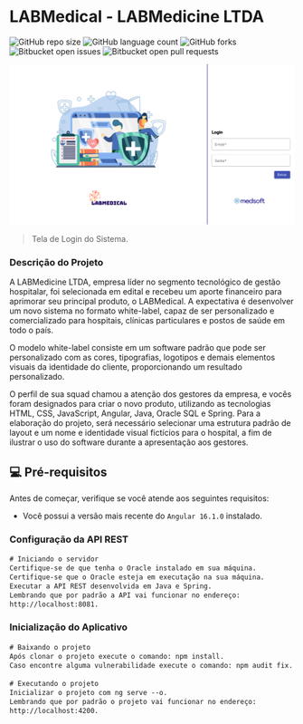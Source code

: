 # LABMedical - LABMedicine LTDA

![GitHub repo size](https://img.shields.io/github/repo-size/DEVin-Philips/angular-http?style=for-the-badge)
![GitHub language count](https://img.shields.io/github/languages/count/DEVin-Philips/angular-http?style=for-the-badge)
![GitHub forks](https://img.shields.io/github/forks/DEVin-Philips/angular-http?style=for-the-badge)
![Bitbucket open issues](https://img.shields.io/bitbucket/issues/DEVin-Philips/angular-http?style=for-the-badge)
![Bitbucket open pull requests](https://img.shields.io/bitbucket/pr-raw/DEVin-Philips/angular-http?style=for-the-badge)

<img src=".../../src/assets/projeto.png" alt="tela-de-login">

> Tela de Login do Sistema.

### Descrição do Projeto

A LABMedicine LTDA, empresa líder no segmento tecnológico de gestão hospitalar, foi selecionada em edital e recebeu um aporte financeiro para aprimorar seu principal produto, o LABMedical. A expectativa é desenvolver um novo sistema no formato white-label, capaz de ser personalizado e comercializado para hospitais, clínicas particulares e postos de saúde em todo o país.

O modelo white-label consiste em um software padrão que pode ser personalizado com as cores, tipografias, logotipos e demais elementos visuais da identidade do cliente, proporcionando um resultado personalizado.

O perfil de sua squad chamou a atenção dos gestores da empresa, e vocês foram designados para criar o novo produto, utilizando as tecnologias HTML, CSS, JavaScript, Angular, Java, Oracle SQL e Spring. Para a elaboração do projeto, será necessário selecionar uma estrutura padrão de layout e um nome e identidade visual fictícios para o hospital, a fim de ilustrar o uso do software durante a apresentação aos gestores.


## 💻 Pré-requisitos

Antes de começar, verifique se você atende aos seguintes requisitos:

<!---Estes são apenas requisitos de exemplo. Adicionar, duplicar ou remover conforme necessário--->

- Você possui a versão mais recente do `Angular 16.1.0` instalado.

### Configuração da API REST

```
# Iniciando o servidor
Certifique-se de que tenha o Oracle instalado em sua máquina.
Certifique-se que o Oracle esteja em executação na sua máquina.
Executar a API REST desenvolvida em Java e Spring.
Lembrando que por padrão a API vai funcionar no endereço: http://localhost:8081.

```


### Inicialização do Aplicativo

```
# Baixando o projeto
Após clonar o projeto execute o comando: npm install.
Caso encontre alguma vulnerabilidade execute o comando: npm audit fix.

# Executando o projeto
Inicializar o projeto com ng serve --o.
Lembrando que por padrão o projeto vai funcionar no endereço: http://localhost:4200.
```